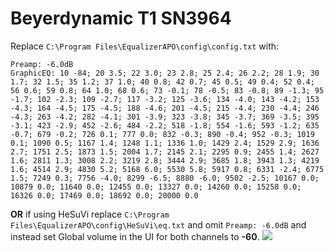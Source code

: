 # Beyerdynamic T1 SN3964
Replace `C:\Program Files\EqualizerAPO\config\config.txt` with:
```
Preamp: -6.0dB
GraphicEQ: 10 -84; 20 3.5; 22 3.0; 23 2.8; 25 2.4; 26 2.2; 28 1.9; 30 1.7; 32 1.5; 35 1.2; 37 1.0; 40 0.8; 42 0.7; 45 0.5; 49 0.4; 52 0.4; 56 0.6; 59 0.8; 64 1.0; 68 0.6; 73 -0.1; 78 -0.5; 83 -0.8; 89 -1.3; 95 -1.7; 102 -2.3; 109 -2.7; 117 -3.2; 125 -3.6; 134 -4.0; 143 -4.2; 153 -4.3; 164 -4.5; 175 -4.5; 188 -4.6; 201 -4.5; 215 -4.4; 230 -4.4; 246 -4.3; 263 -4.2; 282 -4.1; 301 -3.9; 323 -3.8; 345 -3.7; 369 -3.5; 395 -3.1; 423 -2.9; 452 -2.6; 484 -2.2; 518 -1.8; 554 -1.6; 593 -1.2; 635 -0.7; 679 -0.2; 726 0.1; 777 0.0; 832 -0.3; 890 -0.4; 952 -0.3; 1019 0.1; 1090 0.5; 1167 1.4; 1248 1.1; 1336 1.0; 1429 2.4; 1529 2.9; 1636 2.7; 1751 2.5; 1873 1.5; 2004 1.7; 2145 2.1; 2295 0.9; 2455 1.4; 2627 1.6; 2811 1.3; 3008 2.2; 3219 2.8; 3444 2.9; 3685 1.8; 3943 1.3; 4219 1.6; 4514 2.9; 4830 5.2; 5168 6.0; 5530 5.8; 5917 0.8; 6331 -2.4; 6775 1.5; 7249 0.3; 7756 -4.0; 8299 -6.5; 8880 -6.0; 9502 -2.5; 10167 0.0; 10879 0.0; 11640 0.0; 12455 0.0; 13327 0.0; 14260 0.0; 15258 0.0; 16326 0.0; 17469 0.0; 18692 0.0; 20000 0.0
```
**OR** if using HeSuVi replace `C:\Program Files\EqualizerAPO\config\HeSuVi\eq.txt` and omit `Preamp: -6.0dB` and instead set Global volume in the UI for both channels to **-60**.
![](https://raw.githubusercontent.com/jaakkopasanen/AutoEq/master/results/Headphone.com/innerfidelity/onear/Beyerdynamic%20T1%20SN3964/Beyerdynamic%20T1%20SN3964.png)